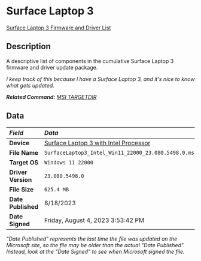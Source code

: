 # Surface Laptop 3

[Surface Laptop 3 Firmware and Driver List](SurfaceLaptop3Drivers.txt)

## Description

A descriptive list of components in the cumulative Surface Laptop 3 firmware and driver update package.

*I keep track of this because I have a Surface Laptop 3, and it's nice to know what gets updated.*

***Related Command:** [MSI TARGETDIR](../msi.md#unpacking-msi-into-directory-targetdir)*

## Data

| *Field*            | *Data*                                                                                             |
|:-------------------|:---------------------------------------------------------------------------------------------------|
| **Device**         | [Surface Laptop 3 with Intel Processor](https://www.microsoft.com/download/details.aspx?id=100429) |
| **File Name**      | `SurfaceLaptop3_Intel_Win11_22000_23.080.5498.0.msi`                                               |
| **Target OS**      | `Windows 11 22000`                                                                                 |
| **Driver Version** | `23.080.5498.0`                                                                                    |
| **File Size**      | `625.4 MB`                                                                                         |
| **Date Published** | 8/18/2023                                                                                          |
| **Date Signed**    | Friday, August 4, 2023 3:53:42 PM                                                                  |

*"Date Published" represents the last time the file was updated on the Microsoft site,
so the file may be older than the actual "Date Published".
Instead, look at the "Date Signed" to see when Microsoft signed the file.*